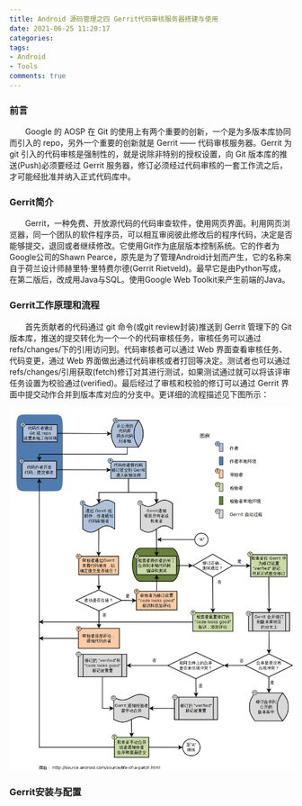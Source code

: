 ```yaml
---
title: Android 源码管理之四 Gerrit代码审核服务器搭建与使用
date: 2021-06-25 11:20:17
categories: 
tags:
- Android
- Tools
comments: true
---
```


### 前言

<p style="text-indent:2em">Google 的 AOSP 在 Git 的使用上有两个重要的创新，一个是为多版本库协同而引入的 repo，另外一个重要的创新就是 Gerrit —— 代码审核服务器。Gerrit 为 git 引入的代码审核是强制性的，就是说除非特别的授权设置，向 Git 版本库的推送(Push)必须要经过 Gerrit 服务器，修订必须经过代码审核的一套工作流之后，才可能经批准并纳入正式代码库中。</p>

### Gerrit简介

<p style="text-indent:2em">Gerrit，一种免费、开放源代码的代码审查软件，使用网页界面。利用网页浏览器，同一个团队的软件程序员，可以相互审阅彼此修改后的程序代码，决定是否能够提交，退回或者继续修改。它使用Git作为底层版本控制系统。它的作者为Google公司的Shawn Pearce，原先是为了管理Android计划而产生，它的名称来自于荷兰设计师赫里特·里特费尔德(Gerrit Rietveld)。最早它是由Python写成，在第二版后，改成用Java与SQL。使用Google Web Toolkit来产生前端的Java。</p>

### Gerrit工作原理和流程

<p style="text-indent:2em">首先贡献者的代码通过 git 命令(或git review封装)推送到 Gerrit 管理下的 Git 版本库，推送的提交转化为一个一个的代码审核任务，审核任务可以通过 refs/changes/下的引用访问到。代码审核者可以通过 Web 界面查看审核任务、代码变更，通过 Web 界面做出通过代码审核或者打回等决定。测试者也可以通过 refs/changes/引用获取(fetch)修订对其进行测试，如果测试通过就可以将该评审任务设置为校验通过(verified)。最后经过了审核和校验的修订可以通过 Gerrit 界面中提交动作合并到版本库对应的分支中。更详细的流程描述见下图所示： </p>

![这里写图片描述](Android-源码管理之四-Gerrit代码审核服务器搭建与使用/20151029180320488)

### Gerrit安装与配置
